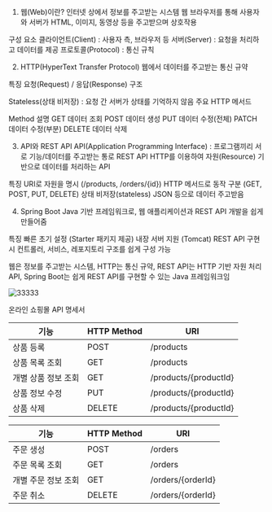 1. 웹(Web)이란?
인터넷 상에서 정보를 주고받는 시스템
웹 브라우저를 통해 사용자와 서버가 HTML, 이미지, 동영상 등을 주고받으며 상호작용

구성 요소
클라이언트(Client) : 사용자 측, 브라우저 등
서버(Server) : 요청을 처리하고 데이터를 제공
프로토콜(Protocol) : 통신 규칙

2. HTTP(HyperText Transfer Protocol)
웹에서 데이터를 주고받는 통신 규약

특징
요청(Request) / 응답(Response) 구조

Stateless(상태 비저장) : 요청 간 서버가 상태를 기억하지 않음
주요 HTTP 메서드

Method	설명
GET	데이터 조회
POST	데이터 생성
PUT	데이터 수정(전체)
PATCH	데이터 수정(부분)
DELETE	데이터 삭제

3. API와 REST API
API(Application Programming Interface) : 프로그램끼리 서로 기능/데이터를 주고받는 통로
REST API
HTTP를 이용하여 자원(Resource) 기반으로 데이터를 처리하는 API

특징
URI로 자원을 명시 (/products, /orders/{id})
HTTP 메서드로 동작 구분 (GET, POST, PUT, DELETE)
상태 비저장(stateless)
JSON 등으로 데이터 주고받음

4. Spring Boot
Java 기반 프레임워크로, 웹 애플리케이션과 REST API 개발을 쉽게 만들어줌

특징
빠른 초기 설정 (Starter 패키지 제공)
내장 서버 지원 (Tomcat)
REST API 구현 시 컨트롤러, 서비스, 레포지토리 구조를 쉽게 구성 가능


웹은 정보를 주고받는 시스템, HTTP는 통신 규약, REST API는 HTTP 기반 자원 처리 API, Spring Boot는 쉽게 REST API를 구현할 수 있는 Java 프레임워크임


![33333](https://github.com/user-attachments/assets/cf54072a-7e2b-4341-b8d1-14fd3d57b8d5)


온라인 쇼핑몰 API 명세서

| 기능          | HTTP Method | URI                   |
| ----------- | ----------- | --------------------- |
| 상품 등록       | POST        | /products             |
| 상품 목록 조회    | GET         | /products             |
| 개별 상품 정보 조회 | GET         | /products/{productId} |
| 상품 정보 수정    | PUT         | /products/{productId} |
| 상품 삭제       | DELETE      | /products/{productId} |

| 기능          | HTTP Method | URI               |
| ----------- | ----------- | ----------------- |
| 주문 생성       | POST        | /orders           |
| 주문 목록 조회    | GET         | /orders           |
| 개별 주문 정보 조회 | GET         | /orders/{orderId} |
| 주문 취소       | DELETE      | /orders/{orderId} |
